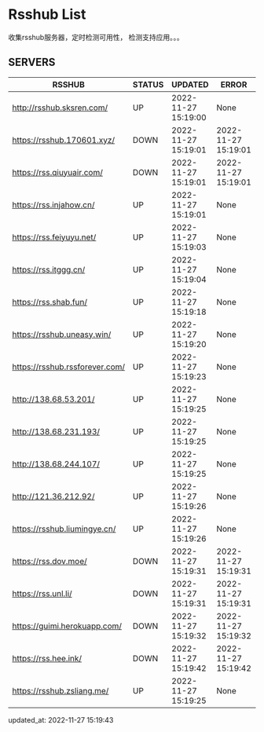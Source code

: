 # Rsshub List

收集rsshub服务器，定时检测可用性， 检测支持应用。。。


## SERVERS

|  RSSHUB   | STATUS  | UPDATED  | ERROR  | TWITTER |  
|  ----  | ----  | ----  | ----  | ---- |  
| http://rsshub.sksren.com/ | UP | 2022-11-27 15:19:00 | None |OK|  
| https://rsshub.170601.xyz/ | DOWN | 2022-11-27 15:19:01 | 2022-11-27 15:19:01 |  
| https://rss.qiuyuair.com/ | DOWN | 2022-11-27 15:19:01 | 2022-11-27 15:19:01 |  
| https://rss.injahow.cn/ | UP | 2022-11-27 15:19:01 | None ||  
| https://rss.feiyuyu.net/ | UP | 2022-11-27 15:19:03 | None |OK|  
| https://rss.itggg.cn/ | UP | 2022-11-27 15:19:04 | None ||  
| https://rss.shab.fun/ | UP | 2022-11-27 15:19:18 | None |OK|  
| https://rsshub.uneasy.win/ | UP | 2022-11-27 15:19:20 | None |OK|  
| https://rsshub.rssforever.com/ | UP | 2022-11-27 15:19:23 | None |OK|  
| http://138.68.53.201/ | UP | 2022-11-27 15:19:25 | None ||  
| http://138.68.231.193/ | UP | 2022-11-27 15:19:25 | None ||  
| http://138.68.244.107/ | UP | 2022-11-27 15:19:25 | None ||  
| http://121.36.212.92/ | UP | 2022-11-27 15:19:26 | None ||  
| https://rsshub.liumingye.cn/ | UP | 2022-11-27 15:19:26 | None |OK|  
| https://rss.dov.moe/ | DOWN | 2022-11-27 15:19:31 | 2022-11-27 15:19:31 |  
| https://rss.unl.li/ | DOWN | 2022-11-27 15:19:31 | 2022-11-27 15:19:31 |  
| https://guimi.herokuapp.com/ | DOWN | 2022-11-27 15:19:32 | 2022-11-27 15:19:32 |  
| https://rss.hee.ink/ | DOWN | 2022-11-27 15:19:42 | 2022-11-27 15:19:42 |  
| https://rsshub.zsliang.me/ | UP | 2022-11-27 15:19:25 | None |OK|  
  

updated_at: 2022-11-27 15:19:43  
